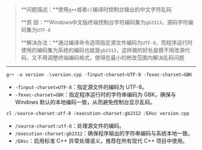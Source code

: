 > **问题描述：**使用`g++`或者`cl`编译时控制台输出的中文字符乱码
>
> **原      因：**Windows中文版终端控制台字符编码集为`gb2313`，源码字符编码集为`UTF-8`
>
> **解决办法：**通过编译命令选项指定源文件编码为`UTF-8`，而程序运行时使用的编码集为系统的编码也就是`gb2313`，这样做的好处是既不用改源代码，又不用调整终端编码格式，使得在最小的修改范围内解决乱码问题

---

```powershell
g++ -o version .\version.cpp -finput-charset=UTF-8 -fexec-charset=GBK
```

+ `-finput-charset=UTF-8`：指定源文件的编码为 UTF-8。
+ `-fexec-charset=GBK`：指定程序运行时的字符串编码为 GBK，确保与 Windows 默认的本地编码一致，从而避免控制台显示乱码。

```powershell
cl /source-charset:utf-8 /execution-charset:gb2312 /EHsc version.cpp
```

+ `/source-charset:utf-8`：处理源文件的编码。
+ `/execution-charset:gb2312`：确保程序输出的字符串编码与系统本地一致。
+ `/EHsc`：启用标准 C++ 异常处理语义，推荐在所有现代 C++ 项目中使用。  

